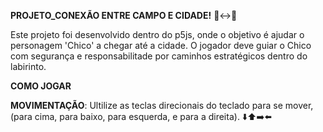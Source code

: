 **PROJETO_CONEXÃO ENTRE CAMPO E CIDADE!** 🌳↔🌇

Este projeto foi desenvolvido dentro do p5js, onde o objetivo é ajudar o personagem 'Chico' a chegar até a cidade.
O jogador deve guiar o Chico com segurança e responsabilitade por caminhos estratégicos dentro do labirinto.

**COMO JOGAR**

**MOVIMENTAÇÃO**: Ultilize as teclas direcionais do teclado para se mover,(para cima, para baixo, para esquerda, e para a direita). ⬇️⬆️➡️⬅️
